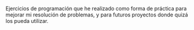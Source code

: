 Ejercicios de programación que he realizado como forma de práctica para mejorar mi resolución de problemas, y para futuros proyectos donde quizá los pueda utilizar.
